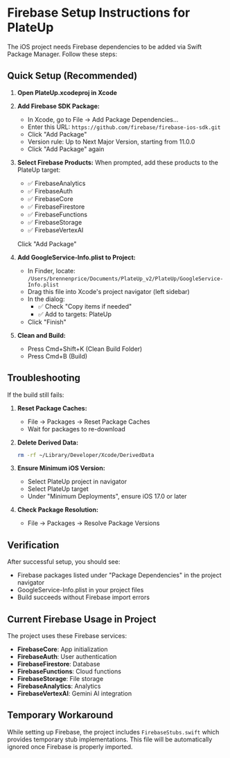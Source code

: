 # Firebase Setup Instructions for PlateUp

The iOS project needs Firebase dependencies to be added via Swift Package Manager. Follow these steps:

## Quick Setup (Recommended)

1. **Open PlateUp.xcodeproj in Xcode**

2. **Add Firebase SDK Package:**
   - In Xcode, go to File → Add Package Dependencies...
   - Enter this URL: `https://github.com/firebase/firebase-ios-sdk.git`
   - Click "Add Package"
   - Version rule: Up to Next Major Version, starting from 11.0.0
   - Click "Add Package" again

3. **Select Firebase Products:**
   When prompted, add these products to the PlateUp target:
   - ✅ FirebaseAnalytics
   - ✅ FirebaseAuth  
   - ✅ FirebaseCore
   - ✅ FirebaseFirestore
   - ✅ FirebaseFunctions
   - ✅ FirebaseStorage
   - ✅ FirebaseVertexAI
   
   Click "Add Package"

4. **Add GoogleService-Info.plist to Project:**
   - In Finder, locate: `/Users/brennenprice/Documents/PlateUp_v2/PlateUp/GoogleService-Info.plist`
   - Drag this file into Xcode's project navigator (left sidebar)
   - In the dialog:
     - ✅ Check "Copy items if needed"
     - ✅ Add to targets: PlateUp
   - Click "Finish"

5. **Clean and Build:**
   - Press Cmd+Shift+K (Clean Build Folder)
   - Press Cmd+B (Build)

## Troubleshooting

If the build still fails:

1. **Reset Package Caches:**
   - File → Packages → Reset Package Caches
   - Wait for packages to re-download

2. **Delete Derived Data:**
   ```bash
   rm -rf ~/Library/Developer/Xcode/DerivedData
   ```

3. **Ensure Minimum iOS Version:**
   - Select PlateUp project in navigator
   - Select PlateUp target
   - Under "Minimum Deployments", ensure iOS 17.0 or later

4. **Check Package Resolution:**
   - File → Packages → Resolve Package Versions

## Verification

After successful setup, you should see:
- Firebase packages listed under "Package Dependencies" in the project navigator
- GoogleService-Info.plist in your project files
- Build succeeds without Firebase import errors

## Current Firebase Usage in Project

The project uses these Firebase services:
- **FirebaseCore**: App initialization
- **FirebaseAuth**: User authentication
- **FirebaseFirestore**: Database
- **FirebaseFunctions**: Cloud functions
- **FirebaseStorage**: File storage
- **FirebaseAnalytics**: Analytics
- **FirebaseVertexAI**: Gemini AI integration

## Temporary Workaround

While setting up Firebase, the project includes `FirebaseStubs.swift` which provides temporary stub implementations. This file will be automatically ignored once Firebase is properly imported.
